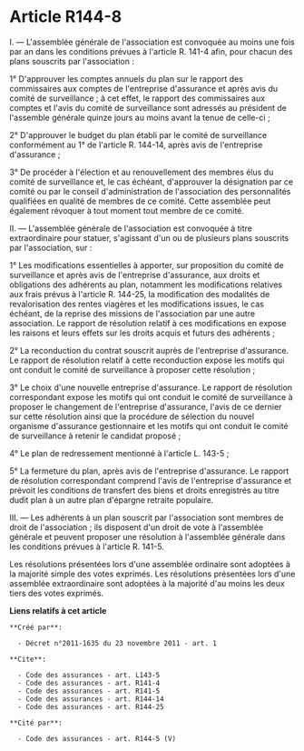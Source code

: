 # Article R144-8

I. ― L'assemblée générale de l'association est convoquée au moins une fois par an dans les conditions prévues à l'article R.
141-4 afin, pour chacun des plans souscrits par l'association : 

1° D'approuver les comptes annuels du plan sur le rapport des commissaires aux comptes de l'entreprise d'assurance et après
avis du comité de surveillance ; à cet effet, le rapport des commissaires aux comptes et l'avis du comité de surveillance
sont adressés au président de l'assemble générale quinze jours au moins avant la tenue de celle-ci ; 

2° D'approuver le budget du plan établi par le comité de surveillance conformément au 1° de l'article R. 144-14, après avis
de l'entreprise d'assurance ; 

3° De procéder à l'élection et au renouvellement des membres élus du comité de surveillance et, le cas échéant, d'approuver
la désignation par ce comité ou par le conseil d'administration de l'association des personnalités qualifiées en qualité de
membres de ce comité. Cette assemblée peut également révoquer à tout moment tout membre de ce comité. 

II. ― L'assemblée générale de l'association est convoquée à titre extraordinaire pour statuer, s'agissant d'un ou de
plusieurs plans souscrits par l'association, sur : 

1° Les modifications essentielles à apporter, sur proposition du comité de surveillance et après avis de l'entreprise
d'assurance, aux droits et obligations des adhérents au plan, notamment les modifications relatives aux frais prévus à
l'article R. 144-25, la modification des modalités de revalorisation des rentes viagères et les modifications issues, le cas
échéant, de la reprise des missions de l'association par une autre association. Le rapport de résolution relatif à ces
modifications en expose les raisons et leurs effets sur les droits acquis et futurs des adhérents ; 

2° La reconduction du contrat souscrit auprès de l'entreprise d'assurance. Le rapport de résolution relatif à cette
reconduction expose les motifs qui ont conduit le comité de surveillance à proposer cette résolution ; 

3° Le choix d'une nouvelle entreprise d'assurance. Le rapport de résolution correspondant expose les motifs qui ont conduit
le comité de surveillance à proposer le changement de l'entreprise d'assurance, l'avis de ce dernier sur cette résolution
ainsi que la procédure de sélection du nouvel organisme d'assurance gestionnaire et les motifs qui ont conduit le comité de
surveillance à retenir le candidat proposé ; 

4° Le plan de redressement mentionné à l'article L. 143-5 ; 

5° La fermeture du plan, après avis de l'entreprise d'assurance. Le rapport de résolution correspondant comprend l'avis de
l'entreprise d'assurance et prévoit les conditions de transfert des biens et droits enregistrés au titre dudit plan à un
autre plan d'épargne retraite populaire. 

III. ― Les adhérents à un plan souscrit par l'association sont membres de droit de l'association ; ils disposent d'un droit
de vote à l'assemblée générale et peuvent proposer une résolution à l'assemblée générale dans les conditions prévues à
l'article R. 141-5. 

Les résolutions présentées lors d'une assemblée ordinaire sont adoptées à la majorité simple des votes exprimés. Les
résolutions présentées lors d'une assemblée extraordinaire sont adoptées à la majorité d'au moins les deux tiers des votes
exprimés.

**Liens relatifs à cet article**

	**Créé par**:

	  - Décret n°2011-1635 du 23 novembre 2011 - art. 1

	**Cite**:

	  - Code des assurances - art. L143-5
	  - Code des assurances - art. R141-4
	  - Code des assurances - art. R141-5
	  - Code des assurances - art. R144-14
	  - Code des assurances - art. R144-25

	**Cité par**:

	  - Code des assurances - art. R144-5 (V)
